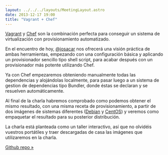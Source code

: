 ```yaml
---
layout: ../../../layouts/MeetingLayout.astro
date: 2013-12-17 19:00
title: "Vagrant + Chef"
---
```


[Vagrant](http://www.vagrantup.com) y [Chef](https://wiki.opscode.com/display/chef/Home) son la combinación perfecta para conseguir un sistema de virtualización con provisionamiento automatizado.

En el encuentro de hoy, [@josacar](http://twitter.com/josacar) nos ofrecerá una visión práctica de ambas herramientas, empezando con una configuración básica y aplicando un provisionador sencillo tipo shell script, para acabar después con un provisionador más potente utilizando Chef.

Ya con Chef empezaremos obteniendo manualmente todas las dependencias y alojándolas localmente, para pasar luego a un sistema de gestion de dependencias tipo Bundler, donde éstas se declaran y se resuelven automáticamente.

Al final de la charla habremos comprobado como podemos obtener el mismo resultado, con una misma receta de provisionamiento, a partir de dos imágenes de sistemas diferentes ([Debian](https://dl.dropboxusercontent.com/u/197673519/debian-7.2.0.box) y [CentOS](http://puppet-vagrant-boxes.puppetlabs.com/centos-64-x64-vbox4210-nocm.box)) y veremos como empaquetar el resultado para su posterior distribución.

La charla está planteada como un taller interactivo, así que no olvidéis vuestros portátiles y traer descargadas de casa las imágenes que utilizaremos en la charla.

[Github repo »](https://github.com/josacar/valenciarb-workshop)
